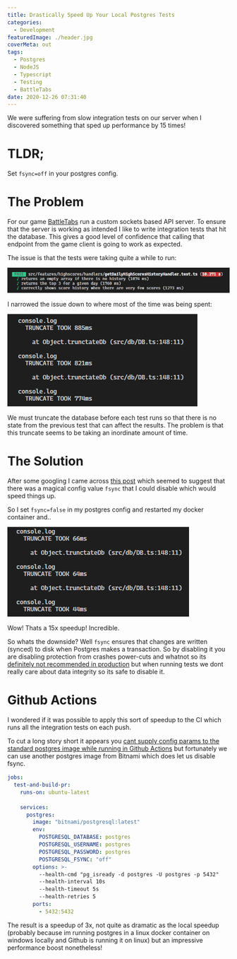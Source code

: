 ```yaml
---
title: Drastically Speed Up Your Local Postgres Tests
categories:
  - Development
featuredImage: ./header.jpg
coverMeta: out
tags:
  - Postgres
  - NodeJS
  - Typescript
  - Testing
  - BattleTabs
date: 2020-12-26 07:31:40
---
```


We were suffering from slow integration tests on our server when I discovered something that sped up performance by 15 times!

<!-- more -->

# TLDR;

Set `fsync=off` in your postgres config.

# The Problem

For our game [BattleTabs](http://battletabs.com/) run a custom sockets based API server. To ensure that the server is working as intended I like to write integration tests that hit the database. This gives a good level of confidence that calling that endpoint from the game client is going to work as expected.

The issue is that the tests were taking quite a while to run:

[![](./before.png)](./before.png)

I narrowed the issue down to where most of the time was being spent:

[![](./trunc-before.png)](./trunc-before.png)

We must truncate the database before each test runs so that there is no state from the previous test that can affect the results. The problem is that this truncate seems to be taking an inordinate amount of time.

# The Solution

After some googling I came across [this post](https://dev.to/thejessleigh/speed-up-your-postgresql-unit-tests-with-one-weird-trick-364p#:~:text=fsync,are%20physically%20written%20to%20disk.) which seemed to suggest that there was a magical config value `fsync` that I could disable which would speed things up.

So I set `fsync=false` in my postgres config and restarted my docker container and..

[![](./trunc-after.png)](./trunc-after.png)

Wow! Thats a 15x speedup! Incredible.

So whats the downside? Well `fsync` ensures that changes are written (synced) to disk when Postgres makes a transaction. So by disabling it you are disabling protection from crashes power-cuts and whatnot so its [definitely not recommended in production](https://www.2ndquadrant.com/en/blog/postgresql-fsync-off-warning-in-config-file/) but when running tests we dont really care about data integrity so its safe to disable it.

# Github Actions

I wondered if it was possible to apply this sort of speedup to the CI which runs all the integration tests on each push.

To cut a long story short it appears you [cant supply config params to the standard postgres image while running in Github Actions](https://stackoverflow.com/questions/65438055/how-to-add-config-args-to-postgres-service-container-in-github-action/65444387?noredirect=1#comment115705280_65444387) but fortunately we can use another postgres image from Bitnami which does let us disable fsync.

```yaml
jobs:
  test-and-build-pr:
    runs-on: ubuntu-latest

    services:
      postgres:
        image: "bitnami/postgresql:latest"
        env:
          POSTGRESQL_DATABASE: postgres
          POSTGRESQL_USERNAME: postgres
          POSTGRESQL_PASSWORD: postgres
          POSTGRESQL_FSYNC: "off"
        options: >-
          --health-cmd "pg_isready -d postgres -U postgres -p 5432"
          --health-interval 10s
          --health-timeout 5s
          --health-retries 5
        ports:
          - 5432:5432
```

The result is a speedup of 3x, not quite as dramatic as the local speedup (probably because im running postgres in a linux docker container on windows locally and Github is running it on linux) but an impressive performance boost nonetheless!

